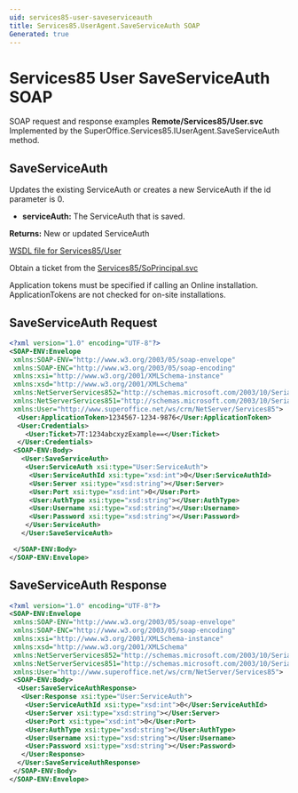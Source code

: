 ```yaml
---
uid: services85-user-saveserviceauth
title: Services85.UserAgent.SaveServiceAuth SOAP
Generated: true
---
```


# Services85 User SaveServiceAuth SOAP

SOAP request and response examples **Remote/Services85/User.svc**
Implemented by the <see cref="M:SuperOffice.Services85.IUserAgent.SaveServiceAuth">SuperOffice.Services85.IUserAgent.SaveServiceAuth</see> method.

## SaveServiceAuth

Updates the existing ServiceAuth or creates a new ServiceAuth if the id parameter is 0.

* **serviceAuth:** The ServiceAuth that is saved.

**Returns:** New or updated ServiceAuth


[WSDL file for Services85/User](../Services85-User.md)

Obtain a ticket from the [Services85/SoPrincipal.svc](../SoPrincipal/index.md)

Application tokens must be specified if calling an Online installation. ApplicationTokens are not checked for on-site installations.

## SaveServiceAuth Request

```xml
<?xml version="1.0" encoding="UTF-8"?>
<SOAP-ENV:Envelope
 xmlns:SOAP-ENV="http://www.w3.org/2003/05/soap-envelope"
 xmlns:SOAP-ENC="http://www.w3.org/2003/05/soap-encoding"
 xmlns:xsi="http://www.w3.org/2001/XMLSchema-instance"
 xmlns:xsd="http://www.w3.org/2001/XMLSchema"
 xmlns:NetServerServices852="http://schemas.microsoft.com/2003/10/Serialization/Arrays"
 xmlns:NetServerServices851="http://schemas.microsoft.com/2003/10/Serialization/"
 xmlns:User="http://www.superoffice.net/ws/crm/NetServer/Services85">
  <User:ApplicationToken>1234567-1234-9876</User:ApplicationToken>
  <User:Credentials>
    <User:Ticket>7T:1234abcxyzExample==</User:Ticket>
  </User:Credentials>
 <SOAP-ENV:Body>
   <User:SaveServiceAuth>
    <User:ServiceAuth xsi:type="User:ServiceAuth">
     <User:ServiceAuthId xsi:type="xsd:int">0</User:ServiceAuthId>
     <User:Server xsi:type="xsd:string"></User:Server>
     <User:Port xsi:type="xsd:int">0</User:Port>
     <User:AuthType xsi:type="xsd:string"></User:AuthType>
     <User:Username xsi:type="xsd:string"></User:Username>
     <User:Password xsi:type="xsd:string"></User:Password>
    </User:ServiceAuth>
   </User:SaveServiceAuth>

 </SOAP-ENV:Body>
</SOAP-ENV:Envelope>

```


## SaveServiceAuth Response

```xml
<?xml version="1.0" encoding="UTF-8"?>
<SOAP-ENV:Envelope
 xmlns:SOAP-ENV="http://www.w3.org/2003/05/soap-envelope"
 xmlns:SOAP-ENC="http://www.w3.org/2003/05/soap-encoding"
 xmlns:xsi="http://www.w3.org/2001/XMLSchema-instance"
 xmlns:xsd="http://www.w3.org/2001/XMLSchema"
 xmlns:NetServerServices852="http://schemas.microsoft.com/2003/10/Serialization/Arrays"
 xmlns:NetServerServices851="http://schemas.microsoft.com/2003/10/Serialization/"
 xmlns:User="http://www.superoffice.net/ws/crm/NetServer/Services85">
 <SOAP-ENV:Body>
  <User:SaveServiceAuthResponse>
   <User:Response xsi:type="User:ServiceAuth">
    <User:ServiceAuthId xsi:type="xsd:int">0</User:ServiceAuthId>
    <User:Server xsi:type="xsd:string"></User:Server>
    <User:Port xsi:type="xsd:int">0</User:Port>
    <User:AuthType xsi:type="xsd:string"></User:AuthType>
    <User:Username xsi:type="xsd:string"></User:Username>
    <User:Password xsi:type="xsd:string"></User:Password>
   </User:Response>
  </User:SaveServiceAuthResponse>
 </SOAP-ENV:Body>
</SOAP-ENV:Envelope>

```

